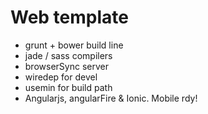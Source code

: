 Web template
============
+ grunt + bower build line
+ jade / sass compilers
+ browserSync server
+ wiredep for devel
+ usemin for build path
+ Angularjs, angularFire & Ionic. Mobile rdy!